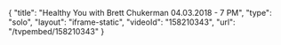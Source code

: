 {
    "title": "Healthy You with Brett Chukerman 04.03.2018 - 7 PM",
    "type": "solo",
    "layout": "iframe-static",
    "videoId": "158210343",
    "url": "\/tvpembed\/158210343"
}